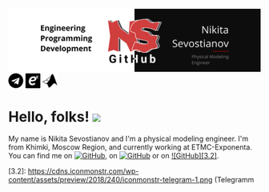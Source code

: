 [![Header](https://github.com/NikitaSevostyanov/NikitaSevostyanov/blob/master/Header.png "Header")](https://martinheinz.dev/)
<a href="https://t.me/roslovets"><img align="center" width="30" height="30" src="https://github.com/roslovets/roslovets/raw/master/src/icon-fa-telegram.png"></a>
<a href="https://hub.exponenta.ru/profile/22876"><img align="center" width="30" height="30" src="https://github.com/roslovets/roslovets/raw/master/src/icon-my-etmc-exponenta.png"></a>
<a href="https://www.mathworks.com/matlabcentral/profile/authors/7326344-pavel-roslovets"><img align="center" width="30" height="30" src="https://github.com/roslovets/roslovets/raw/master/src/icon-mw-matlab.png"></a>
# Hello, folks! <img src="https://raw.githubusercontent.com/MartinHeinz/MartinHeinz/master/wave.gif" width="30px">

My name is Nikita Sevostianov and I'm a physical modeling engineer. I'm from Khimki, Moscow Region, and currently working at ETMC-Exponenta. You can find me on [![GitHub][2.2]][2], on [![GitHub][1.2]][1] or on [![GitHub][3.2]][3].

<!-- links to social media icons -->

<!-- icons with padding -->

[1.1]: http://i.imgur.com/tXSoThF.png (twitter icon with padding)
[2.1]: http://i.imgur.com/0o48UoR.png (github icon with padding)

<!-- icons without padding -->

[1.2]: https://img.favpng.com/15/0/4/matlab-computer-icons-mathworks-png-favpng-zXPas0NJx3CYdpLYNHqss3RWn.jpg (MathWorks)
[2.2]: http://i.imgur.com/9I6NRUm.png (GitHub)
[3.2]: https://cdns.iconmonstr.com/wp-content/assets/preview/2018/240/iconmonstr-telegram-1.png (Telegramm


<!-- links to your social media accounts -->

[1]: https://www.mathworks.com/matlabcentral/profile/authors/17229893?s_tid=gn_comm
[2]: https://github.com/NikitaSevostyanov
[3]: http://t.me/Footmachine


<!-- Resources -->
<!-- Icons: https://simpleicons.org/ -->
<!-- GitHub Stats: https://github.com/anuraghazra/github-readme-stats -->
<!-- Emojis: https://emojipedia.org/emoji/ -->
<!-- HTML Emojis: https://www.fileformat.info/index.htm -->
<!-- Shields: https://shields.io/ -->
<!-- Awesome GitHub Profile README: https://github.com/abhisheknaiidu/awesome-github-profile-readme -->
